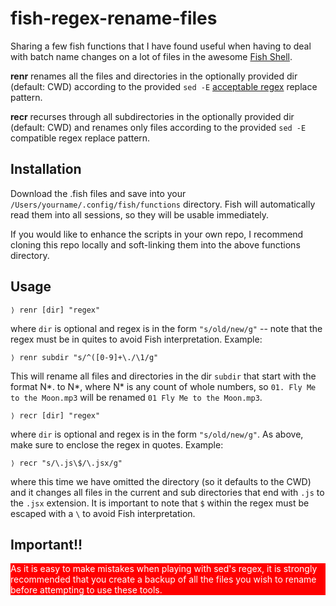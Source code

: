 # fish-regex-rename-files

Sharing a few fish functions that I have found useful when having to deal with batch name changes on a lot of files in the awesome [Fish Shell](https://fishshell.com/).

**renr** renames all the files and directories in the optionally provided dir (default: CWD) according to the provided `sed -E` [acceptable regex](https://www.gnu.org/software/sed/manual/html_node/Regular-Expressions.html) replace pattern.

**recr** recurses through all subdirectories in the optionally provided dir (default: CWD) and renames only files according to the provided `sed -E` compatible regex replace pattern. 

## Installation

Download the .fish files and save into your `/Users/yourname/.config/fish/functions` directory. Fish will automatically read them into all sessions, so they will be usable immediately.

If you would like to enhance the scripts in your own repo, I recommend cloning this repo locally and soft-linking them into the above functions directory.

## Usage

```fish
⟩ renr [dir] "regex"
```
where `dir` is optional and regex is in the form `"s/old/new/g"` -- note that the regex must be in quites to avoid Fish interpretation. Example:

```fish
⟩ renr subdir "s/^([0-9]+\./\1/g"
```
This will rename all files and directories in the dir `subdir` that start with the format N*. to N*, where N* is any count of whole numbers, so `01. Fly Me to the Moon.mp3` will be renamed `01 Fly Me to the Moon.mp3`.

```fish
⟩ recr [dir] "regex"
```
where `dir` is optional and regex is in the form `"s/old/new/g"`. As above, make sure to enclose the regex in quotes. Example:

```fish
⟩ recr "s/\.js\$/\.jsx/g"
```
where this time we have omitted the directory (so it defaults to the CWD) and it changes all files in the current and sub directories that end with `.js` to the `.jsx` extension. It is important to note that `$` within the regex must be escaped with a `\` to avoid Fish interpretation.

## Important!!

<div style="background-color:red; color: white;">As it is easy to make mistakes when playing with sed's regex, it is strongly recommended that you create a backup of all the files you wish to rename before attempting to use these tools.</div>
